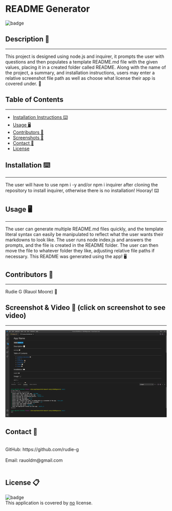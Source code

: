 # README Generator
![badge](https://img.shields.io/badge/license-Open-blue)<br />


## Description 📝 
---
This project is designed using node.js and inquirer, it prompts the user with questions and then populates a template README.md file with the given values, placing it in a created folder called README. Along with the name of the project, a summary, and installation instructions, users may enter a relative screenshot file path as well as choose what license their app is covered under. 📝


## Table of Contents 
--- 
- [Installation Instructions ⌨️](#installation-)
- [Usage 🖥️](#usage-️)
- [Contributors 📜](#contributors-)
- [Screenshots 📸](#screenshots-)
- [Contact 📠](#contact-)
- [License](#license--)

## Installation ⌨️ 
---
The user will have to use npm i -y and/or npm i inquirer after cloning the repository to install inquirer, otherwise there is no installation! Hooray! ⌨️
  
## Usage 🖥️ 
---
The user can generate multiple README.md files quickly, and the template literal syntax can easily be manipulated to reflect what the user wants their markdowns to look like. The user runs node index.js and answers the prompts, and the file is created in the README folder. The user can then move the file to whatever folder they like, adjusting relative file paths if necessary. This README was generated using the app! 🖥️
  
## Contributors 📜 
---
Rudie G (Rauol Moore) 📜
  
## Screenshot & Video 📸 (click on screenshot to see video)
---
[![READMEgenerate Demo](./images/readmeGeneratorScreenshot.png)](https://drive.google.com/file/d/18ucGaNlNfCKF5zDyT006FmSfVeojQLrX/view?usp=sharing "writemeREADME Demo")

## Contact 📠 
<br />
GitHub: https://github.com/rudie-g
<br />
<br />
Email: rauoldm@gmail.com
<br />
<br />

## License 📋
![badge](https://img.shields.io/badge/license-Open-blue)
<br />
This application is covered by <a href=""> no</a> license.
